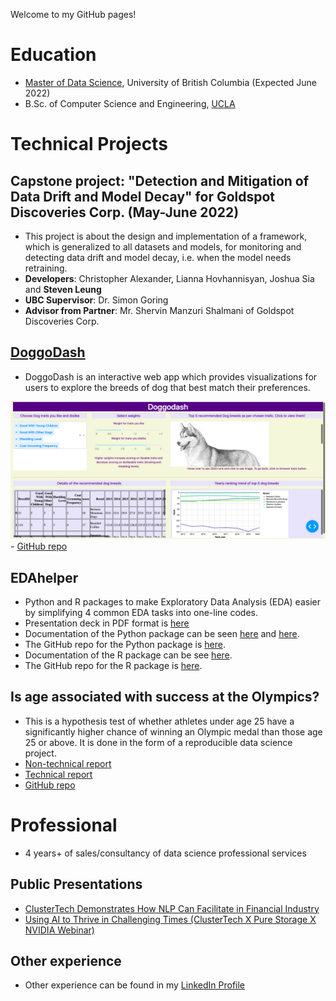 Welcome to my GitHub pages!

# Education
-   [Master of Data Science](https://masterdatascience.ubc.ca/programs/vancouver), University of British Columbia (Expected June 2022)
-   B.Sc. of Computer Science and Engineering, [UCLA](https://www.cs.ucla.edu)

# Technical Projects

## Capstone project: "Detection and Mitigation of Data Drift and Model Decay" for Goldspot Discoveries Corp. (May-June 2022)

- This project is about the design and implementation of a framework, which is generalized to all datasets and models, for monitoring and detecting data drift and model decay, i.e. when the model needs retraining. 
- **Developers**: Christopher Alexander, Lianna Hovhannisyan, Joshua Sia and **Steven Leung**
- **UBC Supervisor**: Dr. Simon Goring
- **Advisor from Partner**: Mr. Shervin Manzuri Shalmani of Goldspot Discoveries Corp.

## [DoggoDash](http://dsci532-2022-group18-py.herokuapp.com)

- DoggoDash is an interactive web app which provides visualizations for users to explore the breeds of dog that best match their preferences.

![DoggoDash sample screenshot](img/sketch2.png) - [GitHub repo](https://github.com/UBC-MDS/doggodash)

## EDAhelper

-   Python and R packages to make Exploratory Data Analysis (EDA) easier by simplifying 4 common EDA tasks into one-line codes.
-   Presentation deck in PDF format is [here](https://stevenleung2018.github.io/docs/542_group5_EDAhelper.pdf)
-   Documentation of the Python package can be seen [here](https://pypi.org/project/edahelper/) and [here](https://edahelper.readthedocs.io/en/latest/).
-   The GitHub repo for the Python package is [here](https://github.com/UBC-MDS/EDAhelper).
-   Documentation of the R package can be see [here](https://ubc-mds.github.io/EDAhelperR/index.html).
-   The GitHub repo for the R package is [here](https://github.com/UBC-MDS/EDAhelperR).

## Is age associated with success at the Olympics?

- This is a hypothesis test of whether athletes under age 25 have a significantly higher chance of winning an Olympic medal than those age 25 or above.  It is done in the form of a reproducible data science project.
- [Non-technical report](https://stevenleung2018.github.io/docs/DSCI_542_Lab2_Report.pdf)
- [Technical report](https://stevenleung2018.github.io/docs/05_final_report.pdf)
- [GitHub repo](https://github.com/UBC-MDS/olympic_medal_htest)

# Professional
-   4 years+ of sales/consultancy of data science professional services
## Public Presentations
- [ClusterTech Demonstrates How NLP Can Facilitate in Financial Industry](https://www.youtube.com/watch?v=o7gcxLfbv0Y)
- [Using AI to Thrive in Challenging Times (ClusterTech X Pure Storage X NVIDIA Webinar)](https://www.youtube.com/watch?v=HnlXPvLIXR0)
## Other experience
-   Other experience can be found in my [LinkedIn Profile](https://www.linkedin.com/in/stevenleung08/)
